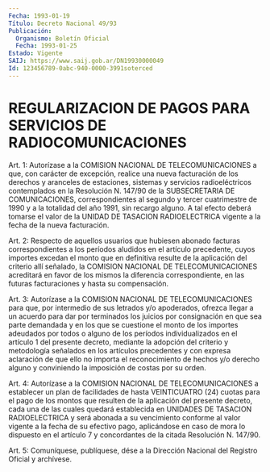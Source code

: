 ```yaml
---
Fecha: 1993-01-19
Título: Decreto Nacional 49/93
Publicación:
  Organismo: Boletín Oficial
  Fecha: 1993-01-25
Estado: Vigente
SAIJ: https://www.saij.gob.ar/DN19930000049
Id: 123456789-0abc-940-0000-3991soterced
---
```

# REGULARIZACION DE PAGOS PARA SERVICIOS DE RADIOCOMUNICACIONES

<a id="1"></a>
Art. 1: Autorízase a la COMISION NACIONAL DE TELECOMUNICACIONES a que,  con carácter de excepción, realice una nueva facturación de los derechos  y  aranceles  de  estaciones,  sistemas  y  servicios radioeléctricos  contemplados  en  la  Resolución  N. 147/90 de  la SUBSECRETARIA  DE  COMUNICACIONES,  correspondientes al  segundo  y tercer  cuatrimestre de 1990 y a la totalidad  del  año  1991,  sin recargo alguno.  A  tal efecto deberá tomarse el valor de la UNIDAD DE  TASACION  RADIOELECTRICA   vigente  a  la  fecha  de  la  nueva facturación.

<a id="2"></a>
Art.  2:  Respecto  de  aquellos usuarios que hubiesen abonado facturas correspondientes a los  períodos  aludidos  en el artículo precedente,  cuyos  importes  excedan  el  monto  que en definitiva resulte  de la aplicación del criterio allí señalado,  la  COMISION NACIONAL DE  TELECOMUNICACIONES  acreditará  en favor de los mismos la  diferencia  correspondiente,  en  las futuras  facturaciones  y hasta su compensación.

<a id="3"></a>
Art. 3: Autorízase a la COMISION NACIONAL DE TELECOMUNICACIONES para  que,  por  intermedio de sus letrados y/o apoderados, ofrezca llegar  a un acuerdo  para  dar  por  terminados  los  juicios  por consignación  en  que sea parte demandada y en los que se cuestione el monto de los importes  adeudados  por  todos  o  alguno  de  los períodos  individualizados  en  el artículo 1 del presente decreto, mediante la adopción del criterio  y  metodología  señalados en los artículos  precedentes  y  con  expresa aclaración de que  ello  no importa  el  reconocimiento  de  hechos    y/o   derecho  alguno  y conviniendo la imposición de costas por su orden.

<a id="4"></a>
Art. 4: Autorízase a la COMISION NACIONAL DE TELECOMUNICACIONES a establecer  un  plan  de  facilidades  de hasta VEINTICUATRO (24) cuotas  para el pago de los montos que resulten  de  la  aplicación del presente  decreto,  cada  una de las cuales quedará establecida en  UNIDADES  DE  TASACION  RADIOELECTRICA  y  será  abonada  a  su vencimiento conforme al valor  vigente  a  la  fecha de su efectivo pago, aplicándose en caso de mora lo dispuesto en  el  artículo 7 y concordantes de la citada Resolución N. 147/90.

<a id="5"></a>
Art.  5: Comuníquese, publíquese, dése a la Dirección Nacional del Registro Oficial y archívese.